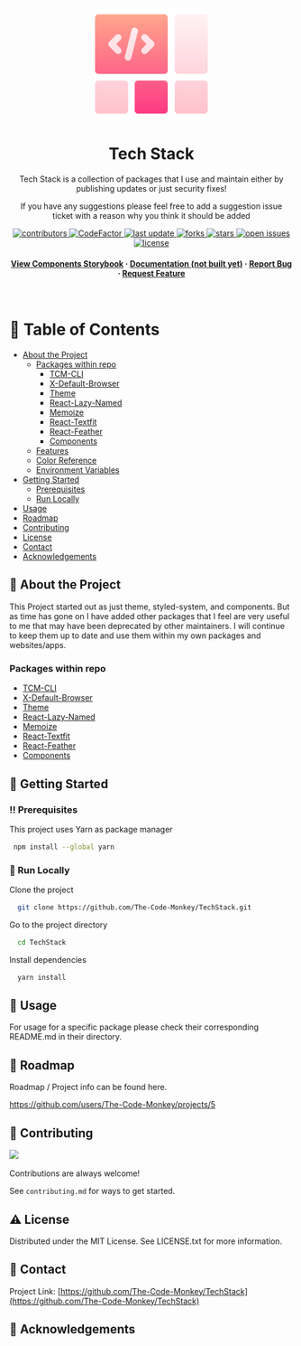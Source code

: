 <div align="center">

  <img src="logo.png" alt="logo" width="200" height="auto" />
  <h1>Tech Stack</h1>
  
  <p>
    Tech Stack is a collection of packages that I use and maintain either by publishing updates or just security fixes! 
  </p>
  
  <p>
    If you have any suggestions please feel free to add a suggestion issue ticket with a reason why you think it should be added
  </p>
  
  
<!-- Badges -->
<p>
  <a href="https://github.com/The-Code-Monkey/TechStack/graphs/contributors">
    <img src="https://img.shields.io/github/contributors/The-Code-Monkey/TechStack" alt="contributors" />
  </a>
  <a href="https://www.codefactor.io/repository/github/The-Code-Monkey/TechStack">
    <img src="https://www.codefactor.io/repository/github/The-Code-Monkey/TechStack/badge" alt="CodeFactor" />
  </a>
  <a href="">
    <img src="https://img.shields.io/github/last-commit/The-Code-Monkey/TechStack" alt="last update" />
  </a>
  <a href="https://github.com/The-Code-Monkey/TechStack/network/members">
    <img src="https://img.shields.io/github/forks/The-Code-Monkey/TechStack" alt="forks" />
  </a>
  <a href="https://github.com/The-Code-Monkey/TechStack/stargazers">
    <img src="https://img.shields.io/github/stars/The-Code-Monkey/TechStack" alt="stars" />
  </a>
  <a href="https://github.com/The-Code-Monkey/TechStack/issues/">
    <img src="https://img.shields.io/github/issues/The-Code-Monkey/TechStack" alt="open issues" />
  </a>
  <a href="https://github.com/The-Code-Monkey/TechStack/blob/master/LICENSE">
    <img src="https://img.shields.io/github/license/The-Code-Monkey/TechStack.svg" alt="license" />
  </a>
</p>
   
<h4>
    <a href="https://dev--6278c83eb59351004aa9a718.chromatic.com">View Components Storybook</a>
  <span> · </span>
<!--     <a href="https://tech-stack-react-cms.vercel.app/">View React CMS Demo</a> -->
<!--   <span> · </span> -->
    <a href="https://github.com/The-Code-Monkey/TechStack">Documentation (not built yet)</a>
  <span> · </span>
    <a href="https://github.com/The-Code-Monkey/TechStack/issues/">Report Bug</a>
  <span> · </span>
    <a href="https://github.com/The-Code-Monkey/TechStack/issues/">Request Feature</a>
  </h4>
</div>

<br />

<!-- Table of Contents -->
# :notebook_with_decorative_cover: Table of Contents

- [About the Project](#star2-about-the-project)
  * [Packages within repo](#packages-within-repo)
    - [TCM-CLI](https://github.com/The-Code-Monkey/TechStack/tree/dev/packages/tcm-cli)
    - [X-Default-Browser](https://github.com/The-Code-Monkey/TechStack/tree/dev/packages/x-default-browser)
    - [Theme](https://github.com/The-Code-Monkey/TechStack/tree/dev/packages/theme)
    - [React-Lazy-Named](https://github.com/The-Code-Monkey/TechStack/tree/dev/packages/react-lazy-named)
    - [Memoize](https://github.com/The-Code-Monkey/TechStack/tree/dev/packages/memoize)
    - [React-Textfit](https://github.com/The-Code-Monkey/TechStack/tree/dev/packages/react-textfit)
    - [React-Feather](https://github.com/The-Code-Monkey/TechStack/tree/dev/packages/react-feather)
    - [Components](https://github.com/The-Code-Monkey/TechStack/tree/dev/packages/components)
  * [Features](#dart-features)
  * [Color Reference](#art-color-reference)
  * [Environment Variables](#key-environment-variables)
- [Getting Started](#toolbox-getting-started)
  * [Prerequisites](#bangbang-prerequisites)
  * [Run Locally](#running-run-locally)
- [Usage](#eyes-usage)
- [Roadmap](#compass-roadmap)
- [Contributing](#wave-contributing)
- [License](#warning-license)
- [Contact](#handshake-contact)
- [Acknowledgements](#gem-acknowledgements)

  

<!-- About the Project -->
## :star2: About the Project

This Project started out as just theme, styled-system, and components. But as time has gone on I have added other packages that I feel are very useful to me that may have been deprecated by other maintainers. I will continue to keep them up to date and use them within my own packages and websites/apps.


<!-- Packages within repo -->
### Packages within repo

  - [TCM-CLI](https://github.com/The-Code-Monkey/TechStack/tree/dev/packages/tcm-cli)
  - [X-Default-Browser](https://github.com/The-Code-Monkey/TechStack/tree/dev/packages/x-default-browser)
  - [Theme](https://github.com/The-Code-Monkey/TechStack/tree/dev/packages/theme)
  - [React-Lazy-Named](https://github.com/The-Code-Monkey/TechStack/tree/dev/packages/react-lazy-named)
  - [Memoize](https://github.com/The-Code-Monkey/TechStack/tree/dev/packages/memoize)
  - [React-Textfit](https://github.com/The-Code-Monkey/TechStack/tree/dev/packages/react-textfit)
  - [React-Feather](https://github.com/The-Code-Monkey/TechStack/tree/dev/packages/react-feather)
  - [Components](https://github.com/The-Code-Monkey/TechStack/tree/dev/packages/components)

<!-- Getting Started -->
## 	:toolbox: Getting Started

<!-- Prerequisites -->
### :bangbang: Prerequisites

This project uses Yarn as package manager

```bash
 npm install --global yarn
```

<!-- Run Locally -->
### :running: Run Locally

Clone the project

```bash
  git clone https://github.com/The-Code-Monkey/TechStack.git
```

Go to the project directory

```bash
  cd TechStack
```

Install dependencies

```bash
  yarn install
```


<!-- Usage -->
## :eyes: Usage

For usage for a specific package please check their corresponding README.md in their directory.

<!-- Roadmap -->
## :compass: Roadmap

Roadmap / Project info can be found here.

https://github.com/users/The-Code-Monkey/projects/5


<!-- Contributing -->
## :wave: Contributing

<a href="https://github.com/The-Code-Monkey/TechStack/graphs/contributors">
  <img src="https://contrib.rocks/image?repo=The-Code-Monkey/TechStack" />
</a>


Contributions are always welcome!

See `contributing.md` for ways to get started.


<!-- License -->
## :warning: License

Distributed under the MIT License. See LICENSE.txt for more information.


<!-- Contact -->
## :handshake: Contact

Project Link: [https://github.com/The-Code-Monkey/TechStack](https://github.com/The-Code-Monkey/TechStack)


<!-- Acknowledgments -->
## :gem: Acknowledgements
